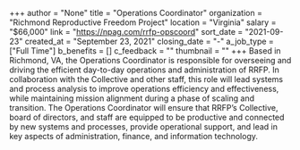 +++
author = "None"
title = "Operations Coordinator"
organization = "Richmond Reproductive Freedom Project"
location = "Virginia"
salary = "$66,000"
link = "https://npag.com/rrfp-opscoord"
sort_date = "2021-09-23"
created_at = "September 23, 2021"
closing_date = "-"
a_job_type = ["Full Time"]
b_benefits = []
c_feedback = ""
thumbnail = ""
+++
Based in Richmond, VA, the Operations Coordinator is responsible for overseeing and driving the efficient day-to-day operations and administration of RRFP. In collaboration with the Collective and other staff, this role will lead systems and process analysis to improve operations efficiency and effectiveness, while maintaining mission alignment during a phase of scaling and transition. The Operations Coordinator will ensure that RRFP’s Collective, board of directors, and staff are equipped to be productive and connected by new systems and processes, provide operational support, and lead in key aspects of administration, finance, and information technology.